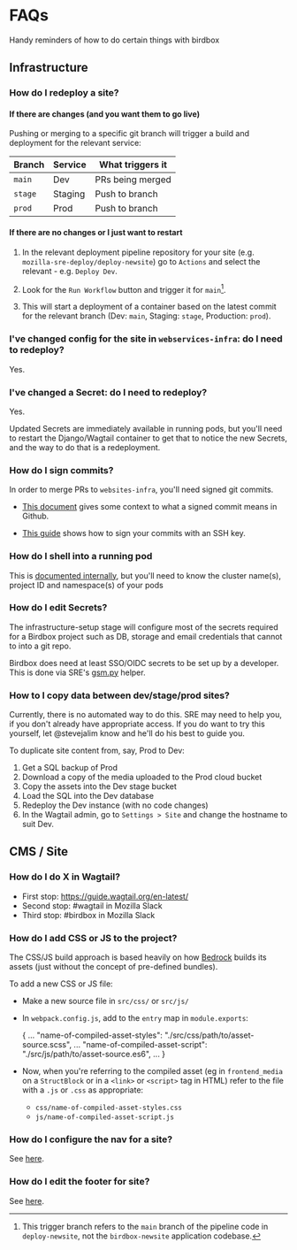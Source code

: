 # FAQs

Handy reminders of how to do certain things with birdbox

## Infrastructure

### How do I redeploy a site?

#### If there are changes (and you want them to go live)

Pushing or merging to a specific git branch will trigger a build and deployment for the relevant service:

| Branch | Service | What triggers it |
| ----- | ----- | ----- |
|`main` | Dev | PRs being merged |
|`stage` | Staging | Push to branch |
|`prod` | Prod | Push to branch |

#### If there are no changes or I just want to restart

1. In the relevant deployment pipeline repository for your site (e.g. `mozilla-sre-deploy/deploy-newsite`) go to `Actions` and select the relevant - e.g. `Deploy Dev`.

2. Look for the `Run Workflow` button and trigger it for `main`[^1].

3. This will start a deployment of a container based on the latest commit for the relevant branch (Dev: `main`, Staging: `stage`, Production: `prod`).

### I've changed config for the site in `webservices-infra`: do I need to redeploy?

Yes.

### I've changed a Secret: do I need to redeploy?

Yes.

Updated Secrets are immediately available in running pods, but you'll need to restart the Django/Wagtail container to get that to notice the new Secrets, and the way to do that is a redeployment.

### How do I sign commits?

In order to merge PRs to `websites-infra`, you'll need signed git commits.

* [This document](https://docs.github.com/en/authentication/managing-commit-signature-verification/signing-commits) gives some context to what a signed commit means in Github.

* [This guide](https://docs.github.com/en/authentication/managing-commit-signature-verification/telling-git-about-your-signing-key#telling-git-about-your-ssh-key) shows how to sign your commits with an SSH key.

### How do I shell into a running pod

This is [documented internally](https://mozilla-hub.atlassian.net/wiki/spaces/EN/pages/228622344/), but you'll need to know the cluster name(s), project ID and namespace(s) of your pods

### How do I edit Secrets?

The infrastructure-setup stage will configure most of the secrets required for a Birdbox project such as DB, storage and email credentials that cannot to into a git repo.

Birdbox does need at least SSO/OIDC secrets to be set up by a developer. This is done via SRE's [gsm.py](<https://github.com/mozilla-it/gsm-editor>
) helper.

### How to I copy data between dev/stage/prod sites?

Currently, there is no automated way to do this. SRE may need to help you, if you don't already have appropriate access. If you do want to try this yourself, let @stevejalim know and he'll do his best to guide you.

To duplicate site content from, say, Prod to Dev:

1. Get a SQL backup of Prod
2. Download a copy of the media uploaded to the Prod cloud bucket
3. Copy the assets into the Dev stage bucket
4. Load the SQL into the Dev database
5. Redeploy the Dev instance (with no code changes)
6. In the Wagtail admin, go to `Settings > Site` and change the hostname to suit Dev.

## CMS / Site

### How do I do X in Wagtail?

* First stop: <https://guide.wagtail.org/en-latest/>
* Second stop: #wagtail in Mozilla Slack
* Third stop: #birdbox in Mozilla Slack

### How do I add CSS or JS to the project?

The CSS/JS build approach is based heavily on how [Bedrock](https://github.com/mozilla/bedrock) builds its assets (just without the concept of pre-defined bundles).

To add a new CSS or JS file:

* Make a new source file in `src/css/` or `src/js/`
* In `webpack.config.js`, add to the `entry` map in `module.exports`:

    {
        ...
        "name-of-compiled-asset-styles": "./src/css/path/to/asset-source.scss",
        ...
        "name-of-compiled-asset-script": "./src/js/path/to/asset-source.es6",
        ...
    }
* Now, when you're referring to the compiled asset (eg in `frontend_media` on a `StructBlock` or in a `<link>` or `<script>` tag in HTML) refer to the file with a `.js` or `.css` as appropriate:

  * `css/name-of-compiled-asset-styles.css`
  * `js/name-of-compiled-asset-script.js`

### How do I configure the nav for a site?

See [here](bootstrapping.md#enable-footer-and-nav).

### How do I edit the footer for site?

See [here](bootstrapping.md#enable-footer-and-nav).

[^1]: This trigger branch refers to the `main` branch of the pipeline code in `deploy-newsite`, not the `birdbox-newsite` application codebase.
